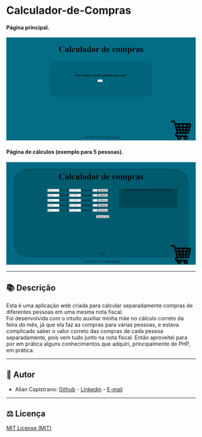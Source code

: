 # Calculador-de-Compras
<p align="center">
  <h4>Página principal.</h4>
  <img src="assets/pagina_principal.png" width="750px">
<p>
  
<p align="center">
  <h4>Página de cálculos (exemplo para 5 pessoas).</h4>
  <img src="assets/pagina_calculos.png" width="750px">
<p>

------------

## 📚 Descrição ##
Esta é uma aplicação web criada para calcular separadamente compras de diferentes pessoas em uma mesma nota fiscal. <br />
Foi desenvolvida com o intuito auxiliar minha mãe no cálculo correto da feira do mês, já que ela faz as compras para várias pessoas, e estava complicado saber o valor correto das compras de cada pessoa separadamente, pois vem tudo junto na nota fiscal. Então aproveitei para por em prática alguns conhecimentos que adquiri, principalmente de PHP, em prática.

------------

## 📌 Autor ##
- Allan Capistrano: [Github](https://github.com/AllanCapistrano) - [Linkedin](https://www.linkedin.com/in/allancapistrano/) - [E-mail](https://mail.google.com/mail/u/0/?view=cm&fs=1&tf=1&source=mailto&to=asantos@ecomp.uefs.br)

------------

## ⚖️ Licença ##
[MIT License (MIT)](https://github.com/AllanCapistrano/Calculador-de-Compras/blob/master/LICENSE)
